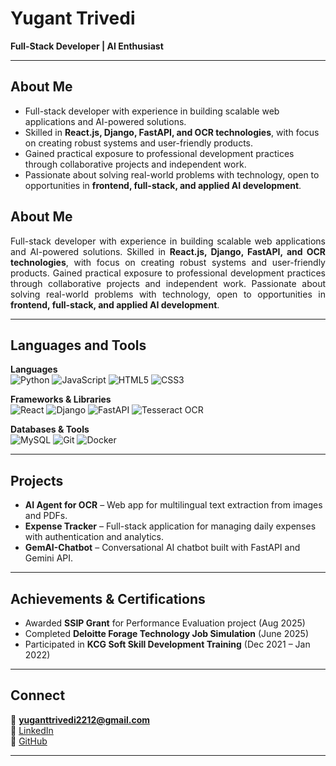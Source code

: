 # Yugant Trivedi  

**Full-Stack Developer | AI Enthusiast**  

---

## About Me  

- Full-stack developer with experience in building scalable web applications and AI-powered solutions.  
- Skilled in **React.js, Django, FastAPI, and OCR technologies**, with focus on creating robust systems and user-friendly products.  
- Gained practical exposure to professional development practices through collaborative projects and independent work.  
- Passionate about solving real-world problems with technology, open to opportunities in **frontend, full-stack, and applied AI development**.  

## About Me  

<p align="justify">
Full-stack developer with experience in building scalable web applications and AI-powered solutions.  
Skilled in <b>React.js, Django, FastAPI, and OCR technologies</b>, with focus on creating robust systems and user-friendly products.  
Gained practical exposure to professional development practices through collaborative projects and independent work.  
Passionate about solving real-world problems with technology, open to opportunities in <b>frontend, full-stack, and applied AI development</b>.
</p>

---

## Languages and Tools  

**Languages**  
![Python](https://img.shields.io/badge/-Python-black?style=flat-square&logo=python) 
![JavaScript](https://img.shields.io/badge/-JavaScript-black?style=flat-square&logo=javascript) 
![HTML5](https://img.shields.io/badge/-HTML5-orange?style=flat-square&logo=html5) 
![CSS3](https://img.shields.io/badge/-CSS3-blue?style=flat-square&logo=css3)  

**Frameworks & Libraries**  
![React](https://img.shields.io/badge/-React-blue?style=flat-square&logo=react) 
![Django](https://img.shields.io/badge/-Django-green?style=flat-square&logo=django) 
![FastAPI](https://img.shields.io/badge/-FastAPI-blue?style=flat-square&logo=fastapi) 
![Tesseract OCR](https://img.shields.io/badge/-Tesseract-black?style=flat-square)  

**Databases & Tools**  
![MySQL](https://img.shields.io/badge/-MySQL-blue?style=flat-square&logo=mysql) 
![Git](https://img.shields.io/badge/-Git-black?style=flat-square&logo=git) 
![Docker](https://img.shields.io/badge/-Docker-blue?style=flat-square&logo=docker) 

---

## Projects  

- **AI Agent for OCR** – Web app for multilingual text extraction from images and PDFs.  
- **Expense Tracker** – Full-stack application for managing daily expenses with authentication and analytics.  
- **GemAI-Chatbot** – Conversational AI chatbot built with FastAPI and Gemini API.  

---

## Achievements & Certifications  

- Awarded **SSIP Grant** for Performance Evaluation project (Aug 2025)  
- Completed **Deloitte Forage Technology Job Simulation** (June 2025)  
- Participated in **KCG Soft Skill Development Training** (Dec 2021 – Jan 2022)  

---

## Connect  

📧 **yuganttrivedi2212@gmail.com**  
🔗 [LinkedIn](https://linkedin.com/in/yuganttrivedi)  
🔗 [GitHub](https://github.com/yuganttrivedi)  

---
